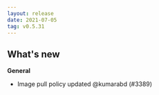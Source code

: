 ```yaml
---
layout: release
date: 2021-07-05
tag: v0.5.31
---
```


## What's new
**General**
- Image pull policy updated @kumarabd (#3389)